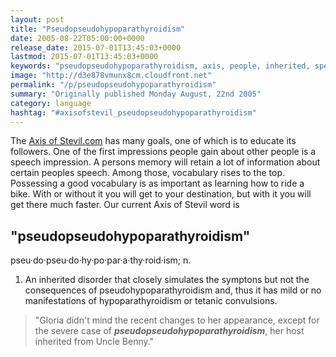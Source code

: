 ```yaml
---
layout: post
title: "Pseudopseudohypoparathyroidism"
date: 2005-08-22T05:00:00+0000
release_date: 2015-07-01T13:45:03+0000
lastmod: 2015-07-01T13:45:03+0000
keywords: "pseudopseudohypoparathyroidism, axis, people, inherited, speech"
image: "http://d3e878vmunx8cm.cloudfront.net"
permalink: "/p/pseudopseudohypoparathyroidism"
summary: "Originally published Monday August, 22nd 2005"
category: language
hashtag: "#axisofstevil_pseudopseudohypoparathyroidism"
---
```


The [Axis of Stevil.com](/ "Axis of Stevil.com") has many goals, one of which is to educate its followers. One of the first impressions people gain about other people is a speech impression. A persons memory will retain a lot of information about certain peoples speech. Among those, vocabulary rises to the top. Possessing a good vocabulary is as important as learning how to ride a bike. With or without it you will get to your destination, but with it you will get there much faster. Our current Axis of Stevil word is

## "pseudopseudohypoparathyroidism" ##

pseu·do·pseu·do·hy·po·par·a·thy·roid·ism; n.

1. An inherited disorder that closely simulates the symptons but not the consequences of pseudohypoparathyroidism and, thus it has mild or no manifestations of hypoparathyroidism or tetanic convulsions.
 
> "Gloria didn't mind the recent changes to her appearance, except for the severe case of ***pseudopseudohypoparathyroidism***, her host inherited from Uncle Benny."
